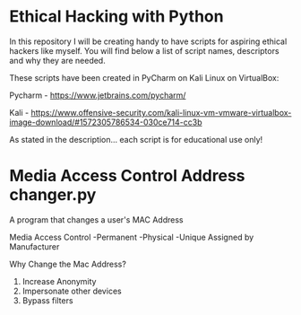 # Ethical Hacking with Python
In this repository I will be creating handy to have scripts for aspiring ethical hackers like myself.
You will find below a list of script names, descriptors and why they are needed.

These scripts have been created in PyCharm on Kali Linux on VirtualBox:

Pycharm - https://www.jetbrains.com/pycharm/

Kali - https://www.offensive-security.com/kali-linux-vm-vmware-virtualbox-image-download/#1572305786534-030ce714-cc3b

As stated in the description... each script is for educational use only!

# Media Access Control Address changer.py
A program that changes a user's MAC Address

Media Access Control
-Permanent
-Physical
-Unique
Assigned by Manufacturer

Why Change the Mac Address?
1. Increase Anonymity
2. Impersonate other devices
3. Bypass filters

# 
